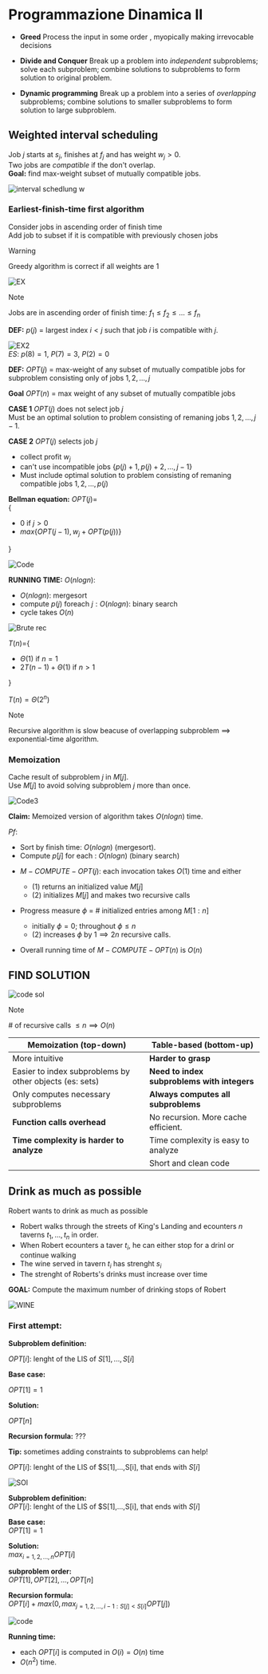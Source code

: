 # Programmazione Dinamica II  

+ **Greed** Process the input in some order , myopically making irrevocable decisions  

+ **Divide and Conquer** Break up a problem into *independent* subproblems; solve each subproblem; combine solutions to subproblems to form solution to original problem.  

+ **Dynamic programming** Break up a problem into a series of *overlapping* subproblems; combine solutions to smaller subproblems to form solution to large subproblem.  

## Weighted interval scheduling  
Job $j$ starts at $s_j$, finishes at $f_j$ and has weight $w_j>0$.  
Two jobs are *compatible* if the don't overlap.  
**Goal:** find max-weight subset of mutually compatible jobs.  

![interval schedlung w](./Screen/w_int_sched.png)  

### Earliest-finish-time first algorithm  

Consider jobs in ascending order of finish time  
Add job to subset if it is compatible with previously chosen jobs  

>[!WARNING]  
Greedy algorithm is correct if all weights are 1  

![EX](./Screen/early_w_int_sched.png)    


>[!NOTE]  
Jobs are in ascending order of finish time: $f_1 \leq f_2 \leq ... \leq f_n$  

**DEF:**  $p(j)$ = largest index $i < j$ such that job $i$ is compatible with $j$.  

![EX2](./Screen/ex_early_w_int_sched.png)  
*ES*: $p(8)=1$, $P(7)=3$, $P(2)=0$  

**DEF:** $OPT(j)$ = max-weight of any subset of mutually compatible jobs for subproblem consisting only of jobs $1,2,...,j$  

**Goal** $OPT(n)$ = max weight of any subset of mutually compatible jobs  

**CASE 1** $OPT(j)$ does not select job $j$  
Must be an optimal solution to problem consisting of remaning jobs $1,2,...,j-1$.  

**CASE 2** $OPT(j)$ selects job $j$  
+ collect profit $w_j$  
+ can't use incompatible jobs $\{ p(j)+1, p(j)+2,...,j-1 \}$  
+ Must include optimal solution to problem consisting of remaning compatible jobs $1,2,...,p(j)$  

**Bellman equation:** $OPT(j)$=  
{  


+ $0$ if $j>0$  
+ $max\{ OPT(j-1),w_j+OPT(p(j)) \}$

}

![Code](./Screen/bottom_code_w_int_sched.png)  

**RUNNING TIME:** $O(nlogn)$:  

+ $O(nlogn)$: mergesort  
+ compute $p(j)$ foreach $j: O(nlogn)$: binary search  
+ cycle takes $O(n)$  

![Brute rec](./Screen/rec_brut_code_w_int_sched.png)  

$T(n)$={  

+ $\Theta(1)$ if $n = 1$  
+ $2T(n-1)+\Theta(1)$  if $n>1$

}  

$T(n)=\Theta(2^n$)   

>[!NOTE]  
>Recursive algorithm is slow beacuse of overlapping subproblem $\implies$ exponential-time algorithm.  

### Memoization  

Cache result of subproblem $j$ in $M[j]$.  
Use $M[j]$ to avoid solving subproblem $j$ more than once.  

![Code3](./Screen/rec_mem_code_w_int_sched.png)  

**Claim:**  Memoized version of algorithm takes $O(nlogn)$ time.  

*Pf*:  
+ Sort by finish time: $O(nlogn)$ (mergesort).  
+ Compute $p[j]$ for each : $O(nlogn)$ (binary search)  

- $M-COMPUTE-OPT(j):$ each invocation takes $O(1)$ time and either  
  - (1) returns an initialized value $M[j]$  
  - (2) initializes $M[j]$ and makes two recursive calls   

- Progress measure $\phi$ = # initialized entries among $M[1:n]$  
  - initially $\phi =0$; throughout $\phi \le n$  
  - (2) increases $\phi$ by $1 \implies 2n$ recursive calls.  
+ Overall running time of $M-COMPUTE-OPT(n)$ is $O(n)$  

## FIND SOLUTION  

![code sol](./Screen/find_sol_code_w_int_sched.png)  

>[!NOTE]  
> \# of recursive calls $\le n \implies O(n)$  



| Memoization (top-down) | Table-based (bottom-up) |
|----------|----------|
| More intuitive   | **Harder to grasp**        |
| Easier to index subproblems by  other objects (es: sets)| **Need to index subproblems with integers**        |
| Only computes necessary subproblems   | **Always computes all subproblems**        |  
|**Function calls overhead** | No recursion. More cache efficient. |  
|**Time complexity is harder to analyze** | Time complexity is easy to analyze|  
|  |  Short and clean code |  

## Drink as much as possible  

Robert wants to drink as much as possible  

+ Robert walks through the streets of King's Landing and ecounters $n$ taverns $t_1,...,t_n$ in order.  
+ When Robert ecounters a taver $t_i$, he can either stop for a drinl or continue walking  
+ The wine served in tavern $t_i$ has strenght $s_i$  
+ The strenght of Roberts's drinks must increase over time  

**GOAL:** Compute the maximum number of drinking stops of Robert  

![WINE](./Screen/exwine.png)  


### First attempt:  
**Subproblem definition:**  

$OPT[i]$: lenght of the LIS of $S[1],...,S[i]$  

**Base case:**  

$OPT[1]=1$  

**Solution:**  

$OPT[n]$  

**Recursion formula:** $???$  

**Tip:** sometimes adding constraints to subproblems can help!  

$OPT[i]$: lenght of the LIS of $S[1],...,S[i], that ends with $S[i]$  

![SOl](./Screen/solexwine.png)  

**Subproblem definition:**  
$OPT[i]$: lenght of the LIS of $S[1],...,S[i], that ends with $S[i]$  

**Base case:**  
$OPT[1]=1$  

**Solution:**  
$max_{i=1,2,...,n}OPT[i]$  

**subproblem order:**  
$OPT[1],OPT[2],...,OPT[n]$  

**Recursion formula:**  
$OPT[i]+max(0,max_{j=1,2,...,i-1 : S[j]<S[i]} OPT[j])$  

![code](./Screen/codesolexwine.png)  

**Running time:**  
+ each $OPT[i]$ is computed in $O(i)=O(n)$ time  
+ $O(n^2)$ time.  


